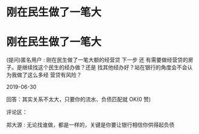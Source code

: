 # 刚在民生做了一笔大

# 刚在民生做了一笔大

(提问)匿名用户 : 刚在民生做了一笔大额的经营贷 下一步 还 有需要做经营贷的房子。是继续找这个民生的经办做？还是 找其他经办好？站在银行的角度会不会认为我做了这么多经 营贷有风险？

2019-06-30

回答：其实关系不太大，只要你的流水、负债匹配就 OK(0 赞)

评论区：

郑大源 : 无论找谁做，都是一样的，关键是你要让银行相信你供得起负债